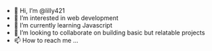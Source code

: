 - 👋 Hi, I’m @lilly421
- 👀 I’m interested in web development
- 🌱 I’m currently learning Javascript
- 💞️ I’m looking to collaborate on building basic but relatable projects
- 📫 How to reach me ...

<!---
lilly421/lilly421 is a ✨ special ✨ repository because its `README.md` (this file) appears on your GitHub profile.
You can click the Preview link to take a look at your changes.
--->
